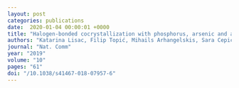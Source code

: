 ```yaml
---
layout: post
categories: publications
date:  2020-01-04 00:00:01 +0000
title: "Halogen-bonded cocrystallization with phosphorus, arsenic and antimony acceptors"
authors: "Katarina Lisac, Filip Topić, Mihails Arhangelskis, Sara Cepić, Patrick A. Julien, Christopher W. Nickels, Andrew J. Morris, Tomislav Friščić & Dominik Cinčić"
journal: "Nat. Comm"
year: "2019"
volume: "10"
pages: "61"
doi: "/10.1038/s41467-018-07957-6"
---
```

